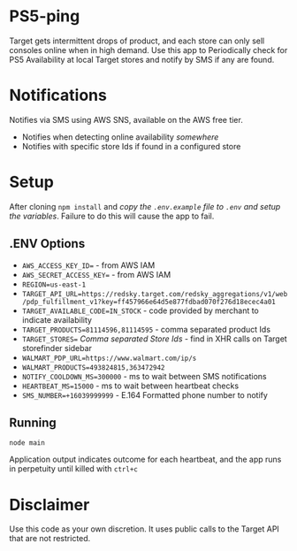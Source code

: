# PS5-ping
Target gets intermittent drops of product, and each store can only sell consoles online when in high demand. Use this app to Periodically check for PS5 Availability at local Target stores 
and notify by SMS if any are found.

# Notifications
Notifies via SMS using AWS SNS, available on the AWS free tier.
* Notifies when detecting online availability *somewhere*
* Notifies with specific store Ids if found in a configured store

# Setup
After cloning `npm install` and *copy the `.env.example` file to `.env` and setup the variables*. Failure to do this will cause the app to fail.

## .ENV Options
* `AWS_ACCESS_KEY_ID=` - from AWS IAM
* `AWS_SECRET_ACCESS_KEY=` - from AWS IAM
* `REGION=us-east-1`
* `TARGET_API_URL=https://redsky.target.com/redsky_aggregations/v1/web/pdp_fulfillment_v1?key=ff457966e64d5e877fdbad070f276d18ecec4a01`
* `TARGET_AVAILABLE_CODE=IN_STOCK` - code provided by merchant to indicate availability
* `TARGET_PRODUCTS=81114596,81114595` - comma separated product Ids
* `TARGET_STORES=` *Comma separated Store Ids* - find in XHR calls on Target storefinder sidebar
* `WALMART_PDP_URL=https://www.walmart.com/ip/s`
* `WALMART_PRODUCTS=493824815,363472942`
* `NOTIFY_COOLDOWN_MS=300000` - ms to wait between SMS notifications
* `HEARTBEAT_MS=15000` - ms to wait between heartbeat checks
* `SMS_NUMBER=+16039999999` - E.164 Formatted phone number to notify

## Running
`node main`

Application output indicates outcome for each heartbeat, and the app runs in perpetuity until killed with `ctrl+c`

# Disclaimer
Use this code as your own discretion. It uses public calls to the Target API that are not restricted.